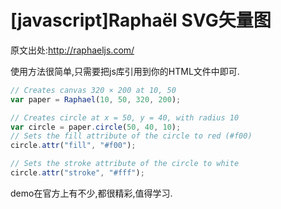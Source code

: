 # [javascript]Raphaël SVG矢量图

原文出处:http://raphaeljs.com/

使用方法很简单,只需要把js库引用到你的HTML文件中即可.

```js
// Creates canvas 320 × 200 at 10, 50
var paper = Raphael(10, 50, 320, 200);

// Creates circle at x = 50, y = 40, with radius 10
var circle = paper.circle(50, 40, 10);
// Sets the fill attribute of the circle to red (#f00)
circle.attr("fill", "#f00");

// Sets the stroke attribute of the circle to white
circle.attr("stroke", "#fff");
```

demo在官方上有不少,都很精彩,值得学习.

